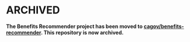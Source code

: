 # ARCHIVED

**The Benefits Recommender project has been moved to [cagov/benefits-recommender](https://github.com/cagov/benefits-recommender). This repository is now archived.**
